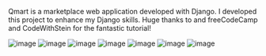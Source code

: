 Qmart is a marketplace web application developed with Django.
I developed this project to enhance my Django skills. Huge thanks to and freeCodeCamp and CodeWithStein for the fantastic tutorial!

![image](https://github.com/user-attachments/assets/bfc3a4a6-ea5b-47a3-953d-45da16d387a6)
![image](https://github.com/user-attachments/assets/8bad5c28-ad3c-4c21-a4e9-2de1f13ad802)
![image](https://github.com/user-attachments/assets/4a0f402f-5e85-4d5f-988e-0273c78bde60)
![image](https://github.com/user-attachments/assets/01f09c32-530d-4a25-8085-43f9a9365d7e)
![image](https://github.com/user-attachments/assets/e22595b5-8e35-41b0-bf1d-5c0735f3fd3b)
![image](https://github.com/user-attachments/assets/9767a752-6704-42a7-8c2c-363282f6fbf4)
![image](https://github.com/user-attachments/assets/fe7d439b-8c3f-4c69-99ad-fb7b6169d57b)











